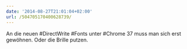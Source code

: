 ```yaml
---
date: '2014-08-27T21:01:04+02:00'
url: /504705170400628739/
---
```

An die neuen #DirectWrite #Fonts unter #Chrome 37 muss man sich erst gewöhnen. Oder die Brille putzen.
